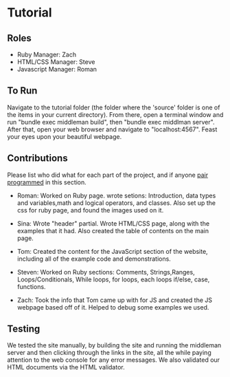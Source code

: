 # Tutorial
## Roles
* Ruby Manager: Zach
* HTML/CSS Manager: Steve
* Javascript Manager: Roman

## To Run
Navigate to the tutorial folder (the folder where the 'source' folder is one of the items in your current directory). From there, open a terminal window and run "bundle exec middleman build", then "bundle exec middlman server". After that, open your web browser and navigate to "localhost:4567". Feast your eyes upon your beautiful webpage.

## Contributions
Please list who did what for each part of the project, and if anyone [pair programmed](http://en.wikipedia.org/wiki/Pair_programming) in this section.

* Roman: Worked on Ruby page. wrote setions: Introduction, data types and variables,math and logical operators, and classes. Also set up the css for ruby page, and found the images used on it.

* Sina: Wrote "header" partial. Wrote HTML/CSS page, along with the examples that it had. Also created the table of contents on the main page.

* Tom: Created the content for the JavaScript section of the website, including all of the example code and demonstrations.

* Steven: Worked on Ruby sections: Comments, Strings,Ranges, Loops/Conditionals, While loops, for loops, each loops if/else, case, functions.

* Zach: Took the info that Tom came up with for JS and created the JS webpage based off of it. Helped to debug some examples we used.

## Testing
We tested the site manually, by building the site and running the middleman server and then clicking through the links in the site, all the while paying attention to the web console for any error messages. We also validated our HTML documents via the HTML validator.
